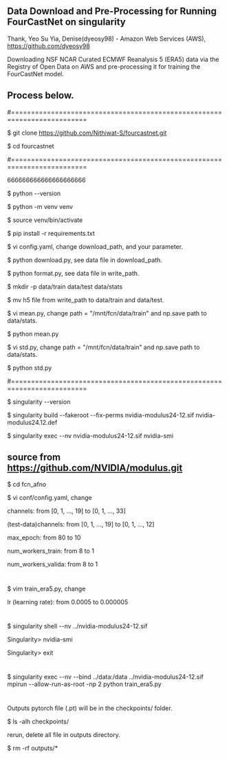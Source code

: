 ## Data Download and Pre-Processing for Running FourCastNet on singularity

Thank, Yeo Su Yia, Denise(dyeosy98) - Amazon Web Services (AWS), https://github.com/dyeosy98

Downloading NSF NCAR Curated ECMWF Reanalysis 5 (ERA5) data via the Registry of Open Data on AWS and pre-processing it for training the FourCastNet model.


## Process below.

#=========================================================================

$ git clone https://github.com/Nithiwat-S/fourcastnet.git

$ cd fourcastnet

#=========================================================================

666666666666666666666

$ python --version

$ python -m venv venv

$ source venv/bin/activate

$ pip install -r requirements.txt

$ vi config.yaml, change download_path, and your parameter.

$ python download.py, see data file in download_path.

$ python format.py, see data file in write_path.

$ mkdir -p data/train data/test data/stats

$ mv h5 file from write_path to data/train and data/test.

$ vi mean.py, change path = "/mnt/fcn/data/train" and np.save path to data/stats.

$ python mean.py

$ vi std.py, change path = "/mnt/fcn/data/train" and np.save path to data/stats.

$ python std.py

#=========================================================================

$ singularity --version

$ singularity build --fakeroot --fix-perms nvidia-modulus24-12.sif nvidia-modulus24.12.def

$ singularity exec --nv nvidia-modulus24-12.sif nvidia-smi

## source from https://github.com/NVIDIA/modulus.git

$ cd fcn_afno

$ vi conf/config.yaml, change

channels: from [0, 1, …, 19] to [0, 1, …, 33]

(test-data)channels: from [0, 1, …, 19] to [0, 1, …, 12]

max_epoch: from 80 to 10

num_workers_train: from 8 to 1

num_workers_valida: from 8 to 1

#

$ vim train_era5.py, change

lr (learning rate): from 0.0005 to 0.000005

#

$ singularity shell --nv ../nvidia-modulus24-12.sif

Singularity> nvidia-smi

Singularity> exit

#

$ singularity exec --nv --bind ../data:/data ../nvidia-modulus24-12.sif mpirun --allow-run-as-root -np 2 python train_era5.py

#

Outputs pytorch file (.pt) will be in the checkpoints/ folder.

$ ls -alh checkpoints/

rerun, delete all file in outputs directory.

$ rm -rf outputs/*